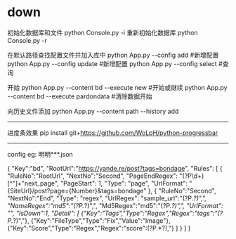 # down

初始化数据库和文件
python Console.py -i
重新初始化数据库
python Console.py -r

在默认路径查找配置文件并加入库中
python App.py --config add #新增配置
python App.py --config update #新增配置
python App.py  --config select #查询

开始
python App.py --content bd  --execute new #开始或继续
python App.py --content bd  --execute pardondata #清除数据开始

向历史文件添加
python App.py --content path --history add

*****************
进度条效果
pip install git+https://github.com/WoLpH/python-progressbar


****************
config eg:
明明***.json

{
    "Key":"bd",
    "RootUrl":"https://yande.re/post?tags=bondage",
    "Rules": 
    [
        {
            "RuleNo":"RootUrl",
            "NextNo":"Second",
            "PageEndRegex": "(?P<total>\\d+)[^\"]+\"next_page", 
            "PageStart": 1, 
            "Type": "page",
            "UrlFormat": "{SiteUrl}/post?page={Number}&tags=bondage"
        }, 
        {
            "RuleNo":"Second",
            "NextNo":"End",
            "Type": "regex", 
            "UrlRegex": "sample_url\":\"(?P<url>.*?)\",",
            "NameRegex":"md5\":\"(?P<md5>.*?)\",",
            "Md5Regex":"md5\":\"(?P<md5>.*?)\",",
            "UrlFormat": "",
            "IsDown":1,
            "Detail":
            [
                {"Key":"Tags","Type":"Regex","Regex":"tags\":\"(?P<tag>.*?)\","},
                {"Key":"FileType","Type":"Fix","Value":"Image"},
                {"Key":"Score","Type":"Regex","Regex":"score\":(?P<score>.*?),"}
            ]
        }
    ]
}
